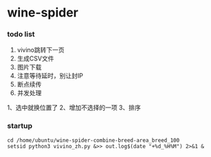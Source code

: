 # wine-spider

### todo list

1. vivino跳转下一页
2. 生成CSV文件
3. 图片下载
4. 注意等待延时，别让封IP
5. 断点续传
6. 并发处理

1、选中就换位置了
2、增加不选择的一项
3、排序

### startup

```
cd /home/ubuntu/wine-spider-combine-breed-area_breed_100
setsid python3 vivino_zh.py &>> out.log$(date "+%d_%H%M") 2>&1 &
```